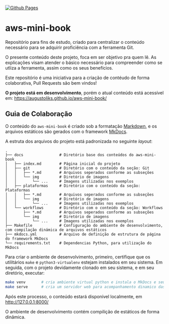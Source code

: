 [![Github Pages](https://github.com/augustoliks/aws-mini-book/actions/workflows/ci.yml/badge.svg?branch=main)](https://github.com/augustoliks/aws-mini-book/actions/workflows/ci.yml)

# aws-mini-book

Repositório para fins de estudo, criado para centralizar o conteúdo necessário para se adquirir proficiência com a ferramenta Git. 

O presente conteúdo deste projeto, foca em ser objetivo pra quem lê. As explicações visam atender o básico necessário para compreender como se utliza a ferramenta, assim como os seus benefícios.

Este repositório é uma iniciativa para a criação de contéudo de forma colaborativa, Pull Requests são bem vindos!

**O projeto está em desenvolvimento**, porém o atual conteúdo está acessível em: https://augustoliks.github.io/aws-mini-book/ 

## Guia de Colaboração

O conteúdo do `aws-mini-book` é criado sob a formatação [Markdown](https://pt.wikipedia.org/wiki/Markdown), e os arquivos estáticos são gerados com o framework [MkDocs](https://www.mkdocs.org/).

A estruta dos arquivos do projeto está padronizada no seguinte *layout*:

```shell
.
├── docs                # Diretório base dos conteúdos do aws-mini-book 
│   ├── index.md        # Página inicial do projeto
│   ├── git             # Diretório com o conteúdo da seção: Git
│   │   ├── *.md        # Arquivos seperados conforme as subseções
│   │   └── img         # Diretório de imagens
│   │       └── ...     # Imagens utilizadas nos exemplos
│   ├── plataformas     # Diretório com o conteúdo da seção: Plataformas
│   │   ├── *.md        # Arquivos seperados conforme as subseções
│   │   └── img         # Diretório de imagens
│   │       └── ...     # Imagens utilizadas nos exemplos
│   └── workflows       # Diretório com o conteúdo da seção: Workflows
│       ├── *.md        # Arquivos seperados conforme as subseções
│       └── img         # Diretório de imagens
│           └── ...     # Imagens utilizadas nos exemplos
├── Makefile            # Configuração do ambiente de desenvolvimento, com compilação dinámica de arquivos estáticos   
├── mkdocs.yml          # Arquivo de definição de estrutura de página do framework MkDocs 
└── requirements.txt    # Dependencias Python, para utilização do MkDocs
```

Para criar o ambiente de desenvolvimento, primeiro, certifique que os utilitários `make` e `python3-virtualenv` estejam instalados em seu sistema. Em seguida, com o projeto devidamente clonado em seu sistema, e em seu diretório, executar:

```bash  
make venv       # cria ambiente virtual python e instala o MkDocs e seus plugins
make serve      # cria um servidor web para acompanhamento dinamico das mudanças feitas localmente 
```

Após este processo, o conteúdo estará disponível localmente, em http://127.0.0.1:8000/

O ambiente de desenvolvimento contém compilição de estáticos de forma dinâmica.

